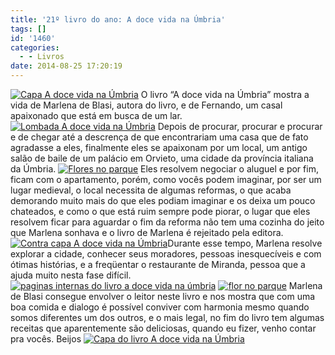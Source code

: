 ```yaml
---
title: '21º livro do ano: A doce vida na Úmbria'
tags: []
id: '1460'
categories:
  - - Livros
date: 2014-08-25 17:20:19
---
```


[![Capa A doce vida na Úmbria ](http://natalia.blog.br/wp-content/uploads/2014/08/dsc03165.jpg)](http://natalia.blog.br/wp-content/uploads/2014/08/dsc03165.jpg) O livro “A doce vida na Úmbria” mostra a vida de Marlena de Blasi, autora do livro, e de Fernando, um casal apaixonado que está em busca de um lar. [![Lombada A doce vida na Úmbria ](http://natalia.blog.br/wp-content/uploads/2014/08/dsc03148.jpg)](http://natalia.blog.br/wp-content/uploads/2014/08/dsc03148.jpg) Depois de procurar, procurar e procurar e de chegar até a descrença de que encontrariam uma casa que de fato agradasse a eles, finalmente eles se apaixonam por um local, um antigo salão de baile de um palácio em Orvieto, uma cidade da província italiana da Úmbria. [![Flores no parque](http://natalia.blog.br/wp-content/uploads/2014/08/dsc03162.jpg)](http://natalia.blog.br/wp-content/uploads/2014/08/dsc03162.jpg) Eles resolvem negociar o aluguel e por fim, ficam com o apartamento, porém, como vocês podem imaginar, por ser um lugar medieval, o local necessita de algumas reformas, o que acaba demorando muito mais do que eles podiam imaginar e os deixa um pouco chateados, e como o que está ruim sempre pode piorar, o lugar que eles resolvem ficar para aguardar o fim da reforma não tem uma cozinha do jeito que Marlena sonhava e o livro de Marlena é rejeitado pela editora. [![Contra capa A doce vida na Úmbria](http://natalia.blog.br/wp-content/uploads/2014/08/dsc03158.jpg)](http://natalia.blog.br/wp-content/uploads/2014/08/dsc03158.jpg)Durante esse tempo, Marlena resolve explorar a cidade, conhecer seus moradores, pessoas inesquecíveis e com ótimas histórias, e a freqüentar o restaurante de Miranda, pessoa que a ajuda muito nesta fase difícil. [![paginas internas do livro a doce vida na úmbria](http://natalia.blog.br/wp-content/uploads/2014/08/dsc03159.jpg)](http://natalia.blog.br/wp-content/uploads/2014/08/dsc03159.jpg) [![flor no parque ](http://natalia.blog.br/wp-content/uploads/2014/08/dsc03163.jpg)](http://natalia.blog.br/wp-content/uploads/2014/08/dsc03163.jpg) Marlena de Blasi consegue envolver o leitor neste livro e nos mostra que com uma boa comida e dialogo é possível conviver com harmonia mesmo quando somos diferentes um dos outros, e o mais legal, no fim do livro tem algumas receitas que aparentemente são deliciosas, quando eu fizer, venho contar pra vocês. Beijos [![Capa do livro A doce vida na Úmbria ](http://natalia.blog.br/wp-content/uploads/2014/08/dsc03155.jpg)](http://natalia.blog.br/wp-content/uploads/2014/08/dsc03155.jpg)